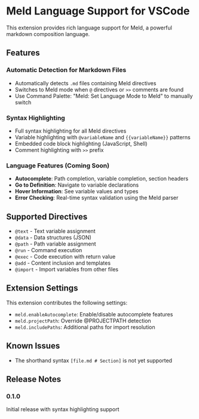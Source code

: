 # Meld Language Support for VSCode

This extension provides rich language support for Meld, a powerful markdown composition language.

## Features

### Automatic Detection for Markdown Files
- Automatically detects `.md` files containing Meld directives
- Switches to Meld mode when `@` directives or `>>` comments are found
- Use Command Palette: "Meld: Set Language Mode to Meld" to manually switch

### Syntax Highlighting
- Full syntax highlighting for all Meld directives
- Variable highlighting with `@variableName` and `{{variableName}}` patterns
- Embedded code block highlighting (JavaScript, Shell)
- Comment highlighting with `>>` prefix

### Language Features (Coming Soon)
- **Autocomplete**: Path completion, variable completion, section headers
- **Go to Definition**: Navigate to variable declarations
- **Hover Information**: See variable values and types
- **Error Checking**: Real-time syntax validation using the Meld parser

## Supported Directives

- `@text` - Text variable assignment
- `@data` - Data structures (JSON)
- `@path` - Path variable assignment
- `@run` - Command execution
- `@exec` - Code execution with return value
- `@add` - Content inclusion and templates
- `@import` - Import variables from other files

## Extension Settings

This extension contributes the following settings:

* `meld.enableAutocomplete`: Enable/disable autocomplete features
* `meld.projectPath`: Override @PROJECTPATH detection
* `meld.includePaths`: Additional paths for import resolution

## Known Issues

- The shorthand syntax `[file.md # Section]` is not yet supported

## Release Notes

### 0.1.0

Initial release with syntax highlighting support